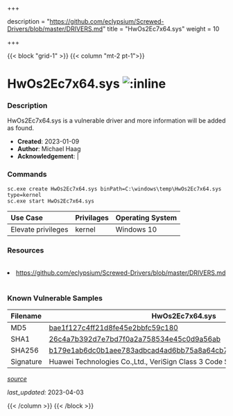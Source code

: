 +++

description = "https://github.com/eclypsium/Screwed-Drivers/blob/master/DRIVERS.md"
title = "HwOs2Ec7x64.sys"
weight = 10

+++


{{< block "grid-1" >}}
{{< column "mt-2 pt-1">}}


# HwOs2Ec7x64.sys ![:inline](/images/twitter_verified.png) 


### Description

HwOs2Ec7x64.sys is a vulnerable driver and more information will be added as found.

- **Created**: 2023-01-09
- **Author**: Michael Haag
- **Acknowledgement**:  | [](https://twitter.com/)

### Commands

```
sc.exe create HwOs2Ec7x64.sys binPath=C:\windows\temp\HwOs2Ec7x64.sys type=kernel
sc.exe start HwOs2Ec7x64.sys
```

| Use Case | Privilages | Operating System | 
|:---- | ---- | ---- |
| Elevate privileges | kernel | Windows 10 |

### Resources
<br>
<li><a href=" https://github.com/eclypsium/Screwed-Drivers/blob/master/DRIVERS.md"> https://github.com/eclypsium/Screwed-Drivers/blob/master/DRIVERS.md</a></li>
<br>

### Known Vulnerable Samples

| Filename | HwOs2Ec7x64.sys |
|:---- | ---- | 
| MD5 | <a href="https://www.virustotal.com/gui/file/bae1f127c4ff21d8fe45e2bbfc59c180">bae1f127c4ff21d8fe45e2bbfc59c180</a> |
| SHA1 | <a href="https://www.virustotal.com/gui/file/26c4a7b392d7e7bd7f0a2a758534e45c0d9a56ab">26c4a7b392d7e7bd7f0a2a758534e45c0d9a56ab</a> |
| SHA256 | <a href="https://www.virustotal.com/gui/file/b179e1ab6dc0b1aee783adbcad4ad6bb75a8a64cb798f30c0dd2ee8aaf43e6de">b179e1ab6dc0b1aee783adbcad4ad6bb75a8a64cb798f30c0dd2ee8aaf43e6de</a> |
| Signature | Huawei Technologies Co.,Ltd., VeriSign Class 3 Code Signing 2010 CA, VeriSign   |


[*source*](https://github.com/magicsword-io/LOLDrivers/tree/main/yaml/hwos2ec7x64.sys.yml)

*last_updated:* 2023-04-03








{{< /column >}}
{{< /block >}}

